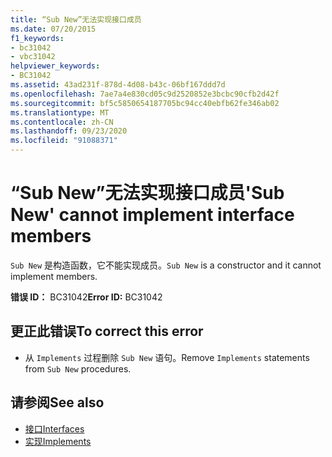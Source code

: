 ```yaml
---
title: “Sub New”无法实现接口成员
ms.date: 07/20/2015
f1_keywords:
- bc31042
- vbc31042
helpviewer_keywords:
- BC31042
ms.assetid: 43ad231f-878d-4d08-b43c-06bf167ddd7d
ms.openlocfilehash: 7ae7a4e830cd05c9d2520852e3bcbc90cfb2d42f
ms.sourcegitcommit: bf5c5850654187705bc94cc40ebfb62fe346ab02
ms.translationtype: MT
ms.contentlocale: zh-CN
ms.lasthandoff: 09/23/2020
ms.locfileid: "91088371"
---
```

# <a name="sub-new-cannot-implement-interface-members"></a><span data-ttu-id="fcd41-102">“Sub New”无法实现接口成员</span><span class="sxs-lookup"><span data-stu-id="fcd41-102">'Sub New' cannot implement interface members</span></span>

<span data-ttu-id="fcd41-103">`Sub New` 是构造函数，它不能实现成员。</span><span class="sxs-lookup"><span data-stu-id="fcd41-103">`Sub New` is a constructor and it cannot implement members.</span></span>  
  
 <span data-ttu-id="fcd41-104">**错误 ID：** BC31042</span><span class="sxs-lookup"><span data-stu-id="fcd41-104">**Error ID:** BC31042</span></span>  
  
## <a name="to-correct-this-error"></a><span data-ttu-id="fcd41-105">更正此错误</span><span class="sxs-lookup"><span data-stu-id="fcd41-105">To correct this error</span></span>  
  
- <span data-ttu-id="fcd41-106">从 `Implements` 过程删除 `Sub New` 语句。</span><span class="sxs-lookup"><span data-stu-id="fcd41-106">Remove `Implements` statements from `Sub New` procedures.</span></span>  
  
## <a name="see-also"></a><span data-ttu-id="fcd41-107">请参阅</span><span class="sxs-lookup"><span data-stu-id="fcd41-107">See also</span></span>

- [<span data-ttu-id="fcd41-108">接口</span><span class="sxs-lookup"><span data-stu-id="fcd41-108">Interfaces</span></span>](../programming-guide/language-features/interfaces/index.md)
- [<span data-ttu-id="fcd41-109">实现</span><span class="sxs-lookup"><span data-stu-id="fcd41-109">Implements</span></span>](../language-reference/statements/implements-clause.md)
